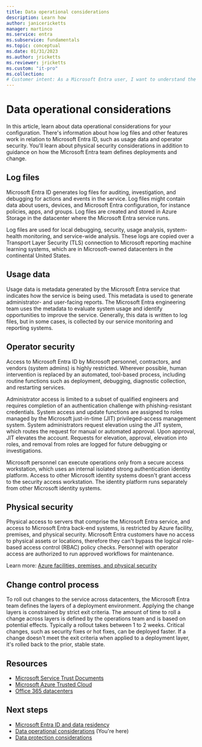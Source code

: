 ```yaml
---
title: Data operational considerations
description: Learn how
author: janicericketts
manager: martinco
ms.service: entra
ms.subservice: fundamentals
ms.topic: conceptual
ms.date: 01/31/2023
ms.author: jricketts
ms.reviewer: jricketts
ms.custom: "it-pro"
ms.collection:
# Customer intent: As a Microsoft Entra user, I want to understand the data operational considerations, so that I can ensure the security and proper usage of my data.
---
```


# Data operational considerations

In this article, learn about data operational considerations for your configuration. There's information about how log files and other features work in relation to Microsoft Entra ID, such as usage data and operator security. You'll learn about physical security considerations in addition to guidance on how the Microsoft Entra team defines deployments and change.

## Log files

Microsoft Entra ID generates log files for auditing, investigation, and debugging for actions and events in the service. Log files might contain data about users, devices, and Microsoft Entra configuration, for instance policies, apps, and groups. Log files are created and stored in Azure Storage in the datacenter where the Microsoft Entra service runs.

Log files are used for local debugging, security, usage analysis, system-health monitoring, and service-wide analysis. These logs are copied over a Transport Layer Security (TLS) connection to Microsoft reporting machine learning systems, which are in Microsoft-owned datacenters in the continental United States.

## Usage data

Usage data is metadata generated by the Microsoft Entra service that indicates how the service is being used. This metadata is used to generate administrator- and user-facing reports. The Microsoft Entra engineering team uses the metadata to evaluate system usage and identify opportunities to improve the service. Generally, this data is written to log files, but in some cases, is collected by our service monitoring and reporting systems.

## Operator security

Access to Microsoft Entra ID by Microsoft personnel, contractors, and vendors (system admins) is highly restricted. Wherever possible, human intervention is replaced by an automated, tool-based process, including routine functions such as deployment, debugging, diagnostic collection, and restarting services.

Administrator access is limited to a subset of qualified engineers and requires completion of an authentication challenge with phishing-resistant credentials. System access and update functions are assigned to roles managed by the Microsoft just-in-time (JIT) privileged-access management system. System administrators request elevation using the JIT system, which routes the request for manual or automated approval. Upon approval, JIT elevates the account. Requests for elevation, approval, elevation into roles, and removal from roles are logged for future debugging or investigations.

Microsoft personnel can execute operations only from a secure access workstation, which uses an internal isolated strong authentication identity platform. Access to other Microsoft identity systems doesn't grant access to the security access workstation. The identity platform runs separately from other Microsoft identity systems.

## Physical security

Physical access to servers that comprise the Microsoft Entra service, and access to Microsoft Entra back-end systems, is restricted by Azure facility, premises, and physical security. Microsoft Entra customers have no access to physical assets or locations, therefore they can't bypass the logical role-based access control (RBAC) policy checks. Personnel with operator access are authorized to run approved workflows for maintenance.

Learn more: [Azure facilities, premises, and physical security](/azure/security/fundamentals/physical-security)

## Change control process

To roll out changes to the service across datacenters, the Microsoft Entra team defines the layers of a deployment environment. Applying the change layers is constrained by strict exit criteria. The amount of time to roll a change across layers is defined by the operations team and is based on potential effects. Typically a rollout takes between 1 to 2 weeks. Critical changes, such as security fixes or hot fixes, can be deployed faster. If a change doesn't meet the exit criteria when applied to a deployment layer, it's rolled back to the prior, stable state.

## Resources

- [Microsoft Service Trust Documents](https://servicetrust.microsoft.com/Documents/TrustDocuments)
- [Microsoft Azure Trusted Cloud](https://azure.microsoft.com/explore/trusted-cloud/)
- [Office 365 datacenters](https://social.technet.microsoft.com/wiki/contents/articles/37502.office-365-how-to-change-data-center-regions.aspx#Moving_Office_365_Data_Centers)

## Next steps

- [Microsoft Entra ID and data residency](data-residency.md)
- [Data operational considerations](data-operational-considerations.md) (You're here)
- [Data protection considerations](data-protection-considerations.md)
